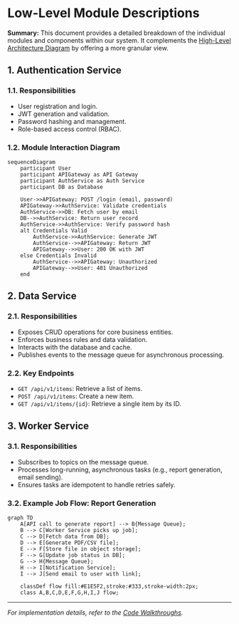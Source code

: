 # Low-Level Module Descriptions

**Summary:** This document provides a detailed breakdown of the individual modules and components within our system. It complements the [High-Level Architecture Diagram](./high-level/diagram.md) by offering a more granular view.

## 1. Authentication Service

### 1.1. Responsibilities
- User registration and login.
- JWT generation and validation.
- Password hashing and management.
- Role-based access control (RBAC).

### 1.2. Module Interaction Diagram
```mermaid
sequenceDiagram
    participant User
    participant APIGateway as API Gateway
    participant AuthService as Auth Service
    participant DB as Database

    User->>APIGateway: POST /login (email, password)
    APIGateway->>AuthService: Validate credentials
    AuthService->>DB: Fetch user by email
    DB-->>AuthService: Return user record
    AuthService->>AuthService: Verify password hash
    alt Credentials Valid
        AuthService->>AuthService: Generate JWT
        AuthService-->>APIGateway: Return JWT
        APIGateway-->>User: 200 OK with JWT
    else Credentials Invalid
        AuthService-->>APIGateway: Unauthorized
        APIGateway-->>User: 401 Unauthorized
    end
```

## 2. Data Service

### 2.1. Responsibilities
- Exposes CRUD operations for core business entities.
- Enforces business rules and data validation.
- Interacts with the database and cache.
- Publishes events to the message queue for asynchronous processing.

### 2.2. Key Endpoints
- `GET /api/v1/items`: Retrieve a list of items.
- `POST /api/v1/items`: Create a new item.
- `GET /api/v1/items/{id}`: Retrieve a single item by its ID.

## 3. Worker Service

### 3.1. Responsibilities
- Subscribes to topics on the message queue.
- Processes long-running, asynchronous tasks (e.g., report generation, email sending).
- Ensures tasks are idempotent to handle retries safely.

### 3.2. Example Job Flow: Report Generation
```mermaid
graph TD
    A[API call to generate report] --> B{Message Queue};
    B --> C[Worker Service picks up job];
    C --> D[Fetch data from DB];
    D --> E[Generate PDF/CSV file];
    E --> F[Store file in object storage];
    F --> G[Update job status in DB];
    G --> H{Message Queue};
    H --> I[Notification Service];
    I --> J[Send email to user with link];

    classDef flow fill:#E1E5F2,stroke:#333,stroke-width:2px;
    class A,B,C,D,E,F,G,H,I,J flow;
```

---
*For implementation details, refer to the [Code Walkthroughs](../../implementation/code-walkthroughs/README.md).*
